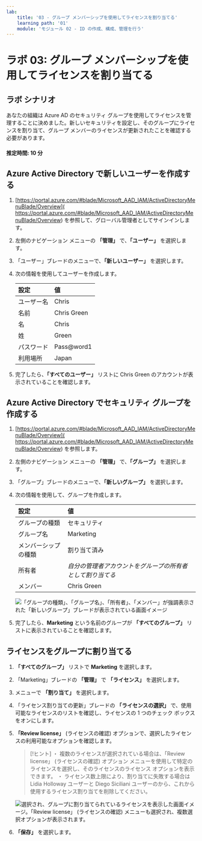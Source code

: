 ```yaml
---
lab:
    title: '03 - グループ メンバーシップを使用してライセンスを割り当てる'
    learning path: '01'
    module: 'モジュール 02 - ID の作成、構成、管理を行う'
---
```


# ラボ 03: グループ メンバーシップを使用してライセンスを割り当てる

## ラボ シナリオ

あなたの組織は Azure AD のセキュリティ グループを使用してライセンスを管理することに決めました。新しいセキュリティを設定し、そのグループにライセンスを割り当て、グループ メンバーのライセンスが更新されたことを確認する必要があります。

#### 推定時間: 10 分

## Azure Active Directory で新しいユーザーを作成する

1. [https://portal.azure.com/#blade/Microsoft_AAD_IAM/ActiveDirectoryMenuBlade/Overview]( https://portal.azure.com/#blade/Microsoft_AAD_IAM/ActiveDirectoryMenuBlade/Overview) を参照して、グローバル管理者としてサインインします。

1. 左側のナビゲーション メニューの **「管理」** で、**「ユーザー」** を選択します。

1. 「ユーザー」ブレードのメニューで、**「新しいユーザー」** を選択します。

1. 次の情報を使用してユーザーを作成します。

    | **設定**| **値**|
    | :--- | :--- |
    | ユーザー名| Chris|
    | 名前| Chris Green|
    | 名| Chris|
    | 姓| Green|
    | パスワード| Pass@word1|
    | 利用場所| Japan|
    

1. 完了したら、**「すべてのユーザー」** リストに Chris Green のアカウントが表示されていることを確認します。

## Azure Active Directory でセキュリティ グループを作成する

1. [https://portal.azure.com/#blade/Microsoft_AAD_IAM/ActiveDirectoryMenuBlade/Overview]( https://portal.azure.com/#blade/Microsoft_AAD_IAM/ActiveDirectoryMenuBlade/Overview) を参照します。

1. 左側のナビゲーション メニューの **「管理」** で、**「グループ」** を選択します。

1. 「グループ」ブレードのメニューで、**「新しいグループ」** を選択します。

1. 次の情報を使用して、グループを作成します。

    | **設定**| **値**|
    | :--- | :--- |
    | グループの種類| セキュリティ|
    | グループ名| Marketing |
    | メンバーシップの種類| 割り当て済み|
    | 所有者| *自分の管理者アカウントをグループの所有者として割り当てる*|
    | メンバー| Chris Green|

    ![「グループの種類」、「グループ名」、「所有者」、「メンバー」が強調表示された「新しいグループ」ブレードが表示されている画面イメージ](./media/lp1-mod2-create-group.png)

1. 完了したら、**Marketing** という名前のグループが **「すべてのグループ」** リストに表示されていることを確認します。

## ライセンスをグループに割り当てる

1. **「すべてのグループ」** リストで **Marketing** を選択します。

1. 「Marketing」ブレードの **「管理」** で **「ライセンス」** を選択します。

1. メニューで **「割り当て」** を選択します。

1. 「ライセンス割り当ての更新」ブレードの **「ライセンスの選択」** で、使用可能なライセンスのリストを確認し、ライセンスの 1 つのチェック ボックスをオンにします。

1. **「Review license」** (ライセンスの確認) オプションで、選択したライセンスの利用可能なオプションを確認します。

    >[!ヒント]
    >・ 複数のライセンスが選択されている場合は、「Review license」 (ライセンスの確認) オプション メニューを使用して特定のライセンスを選択し、そのライセンスのライセンス オプションを表示できます。
    >・ ライセンス数上限により、割り当てに失敗する場合は Lidia Holloway ユーザーと Diego Siciliani ユーザーのから、これから使用するライセンス割り当てを削除してください。

    ![選択され、グループに割り当てられているライセンスを表示した画面イメージ。「Review license」 (ライセンスの確認) メニューも選択され、複数選択オプションが表示されます。](./media/lp1-mod2-assign-license-group.png)

1. **「保存」** を選択します。
